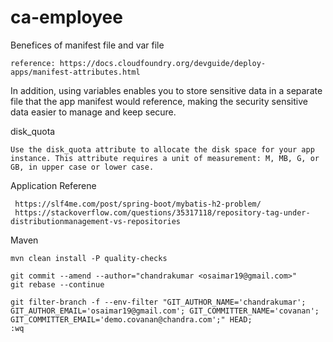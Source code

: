 # ca-employee


Benefices of manifest file and var file

    reference: https://docs.cloudfoundry.org/devguide/deploy-apps/manifest-attributes.html

In addition, using variables enables you to store sensitive data in a separate file that the app manifest would reference, making the security sensitive data easier to manage and keep secure.

disk_quota

    Use the disk_quota attribute to allocate the disk space for your app instance. This attribute requires a unit of measurement: M, MB, G, or GB, in upper case or lower case.

Application Referene
    
     https://slf4me.com/post/spring-boot/mybatis-h2-problem/
     https://stackoverflow.com/questions/35317118/repository-tag-under-distributionmanagement-vs-repositories
     
Maven
    
    mvn clean install -P quality-checks
         
    git commit --amend --author="chandrakumar <osaimar19@gmail.com>"
    git rebase --continue

    git filter-branch -f --env-filter "GIT_AUTHOR_NAME='chandrakumar'; GIT_AUTHOR_EMAIL='osaimar19@gmail.com'; GIT_COMMITTER_NAME='covanan'; GIT_COMMITTER_EMAIL='demo.covanan@chandra.com';" HEAD;
    :wq